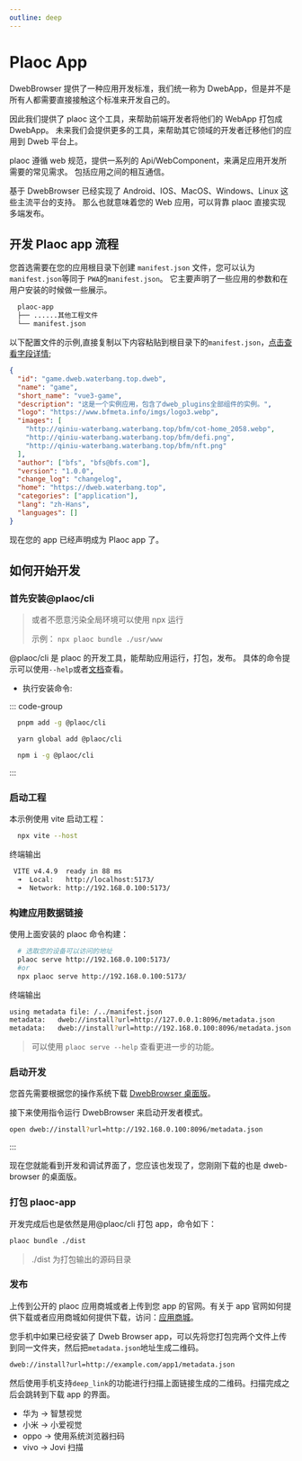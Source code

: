 ```yaml
---
outline: deep
---
```


# Plaoc App

DwebBrowser 提供了一种应用开发标准，我们统一称为 DwebApp，但是并不是所有人都需要直接接触这个标准来开发自己的。

因此我们提供了 plaoc 这个工具，来帮助前端开发者将他们的 WebApp 打包成 DwebApp。
未来我们会提供更多的工具，来帮助其它领域的开发者迁移他们的应用到 Dweb 平台上。

plaoc 遵循 web 规范，提供一系列的 Api/WebComponent，来满足应用开发所需要的常见需求。
包括应用之间的相互通信。

基于 DwebBrowser 已经实现了 Android、IOS、MacOS、Windows、Linux 这些主流平台的支持。
那么也就意味着您的 Web 应用，可以背靠 plaoc 直接实现多端发布。

## 开发 Plaoc app 流程

您首选需要在您的应用根目录下创建 `manifest.json` 文件，您可以认为`manifest.json`等同于 `PWA`的`manifest.json`。
它主要声明了一些应用的参数和在用户安装的时候做一些展示。

```bash
  plaoc-app
  ├── ......其他工程文件
  └── manifest.json
```

以下配置文件的示例,直接复制以下内容粘贴到根目录下的`manifest.json`，[点击查看字段详情](./manifest.md);

```json
{
  "id": "game.dweb.waterbang.top.dweb",
  "name": "game",
  "short_name": "vue3-game",
  "description": "这是一个实例应用，包含了dweb_plugins全部组件的实例。",
  "logo": "https://www.bfmeta.info/imgs/logo3.webp",
  "images": [
    "http://qiniu-waterbang.waterbang.top/bfm/cot-home_2058.webp",
    "http://qiniu-waterbang.waterbang.top/bfm/defi.png",
    "http://qiniu-waterbang.waterbang.top/bfm/nft.png"
  ],
  "author": ["bfs", "bfs@bfs.com"],
  "version": "1.0.0",
  "change_log": "changelog",
  "home": "https://dweb.waterbang.top",
  "categories": ["application"],
  "lang": "zh-Hans",
  "languages": []
}
```

现在您的 app 已经声明成为 Plaoc app 了。

## 如何开始开发

### 首先安装@plaoc/cli

> 或者不愿意污染全局环境可以使用 npx 运行
>
> 示例： `npx plaoc bundle ./usr/www`

@plaoc/cli 是 plaoc 的开发工具，能帮助应用运行，打包，发布。
具体的命令提示可以使用`--help`或者[文档](./cli.md)查看。

- 执行安装命令:

::: code-group

```bash [PNPM]
  pnpm add -g @plaoc/cli
```

```bash [YARN]
  yarn global add @plaoc/cli
```

```bash [NPM]
  npm i -g @plaoc/cli
```

:::

### 启动工程

本示例使用 vite 启动工程：

```bash
  npx vite --host
```

终端输出

```bash
 VITE v4.4.9  ready in 88 ms
  ➜  Local:   http://localhost:5173/
  ➜  Network: http://192.168.0.100:5173/
```

### 构建应用数据链接

使用上面安装的 plaoc 命令构建：

```bash
  # 选取您的设备可以访问的地址
  plaoc serve http://192.168.0.100:5173/
  #or
  npx plaoc serve http://192.168.0.100:5173/
```

终端输出

```bash
using metadata file: /../manifest.json
metadata: 	dweb://install?url=http://127.0.0.1:8096/metadata.json
metadata: 	dweb://install?url=http://192.168.0.100:8096/metadata.json
```

> 可以使用 `plaoc serve --help` 查看更进一步的功能。

### 启动开发

您首先需要根据您的操作系统下载 [DwebBrowser 桌面版](https://github.com/BioforestChain/dweb_browser/releases)。

接下来使用指令运行 DwebBrowser 来启动开发者模式。

```bash
open dweb://install?url=http://192.168.0.100:8096/metadata.json
```

:::

现在您就能看到开发和调试界面了，您应该也发现了，您刚刚下载的也是 dweb-browser 的桌面版。

### 打包 plaoc-app

开发完成后也是依然是用@plaoc/cli 打包 app，命令如下：

```bash
plaoc bundle ./dist
```

> ./dist 为打包输出的源码目录

### 发布

上传到公开的 plaoc 应用商城或者上传到您 app 的官网。有关于 app 官网如何提供下载或者应用商城如何提供下载，访问：[应用商城](./app-store.md)。

您手机中如果已经安装了 Dweb Browser app，可以先将您打包完两个文件上传到同一文件夹，然后把`metadata.json`地址生成二维码。

```bash
dweb://install?url=http://example.com/app1/metadata.json
```

然后使用手机支持`deep_link`的功能进行扫描上面链接生成的二维码。扫描完成之后会跳转到下载 app 的界面。

- 华为 -> 智慧视觉
- 小米 -> 小爱视觉
- oppo -> 使用系统浏览器扫码
- vivo -> Jovi 扫描
